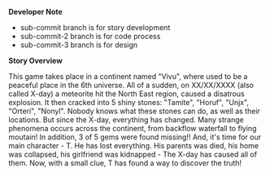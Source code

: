 **Developer Note**

- sub-commit branch is for story development
- sub-commit-2 branch is for code process
- sub-commit-3 branch is for design

**Story Overview**

This game takes place in a continent named "Vivu", where used to be a peaceful place in the 6th universe. All of a sudden, on XX/XX/XXXX (also called X-day) a meteorite hit the North East region, caused a disatrous explosion. It then cracked into 5 shiny stones: "Tamite", "Horuf", "Unjx", "Orteri", "Nonyl". Nobody knows what these stones can do, as well as their locations. But since the X-day, everything has changed. Many strange phenomena occurs across the continent, from backflow waterfall to flying moutain! In addition, 3 of 5 gems were found missing!! And, it's time for our main character - T. He has lost everything. His parents was died, his home was collapsed, his girlfriend was kidnapped - The X-day has caused all of them. Now, with a small clue, T has found a way to discover the truth!


